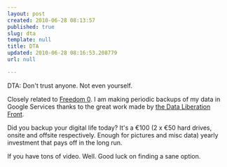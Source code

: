```yaml
---
layout: post
created: 2010-06-28 08:13:57
published: true
slug: dta
template: null
title: DTA
updated: 2010-06-28 08:16:53.208779
url: null

---
```


DTA: Don't trust anyone. Not even yourself.

Closely related to [Freedom 0][]. I am making periodic backups of my data in Google Services thanks to the great work made by [the Data Liberation Front][dlf].

Did you backup your digital life today? It's a €100 (2 x €50 hard drives, onsite and offsite respectively. Enough for pictures and misc data) yearly investment that pays off in the long run.

If you have tons of video. Well. Good luck on finding a sane option.

[Freedom 0]: http://diveintomark.org/archives/2004/05/14/freedom-0
[dlf]: http://www.dataliberation.org/

